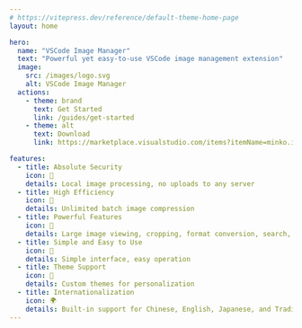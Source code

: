 ```yaml
---
# https://vitepress.dev/reference/default-theme-home-page
layout: home

hero:
  name: "VSCode Image Manager"
  text: "Powerful yet easy-to-use VSCode image management extension"
  image:
    src: /images/logo.svg
    alt: VSCode Image Manager
  actions:
    - theme: brand
      text: Get Started
      link: /guides/get-started
    - theme: alt
      text: Download
      link: https://marketplace.visualstudio.com/items?itemName=minko.image-manager

features:
  - title: Absolute Security
    icon: 🔐
    details: Local image processing, no uploads to any server
  - title: High Efficiency
    icon: 🚀
    details: Unlimited batch image compression
  - title: Powerful Features
    icon: 💪
    details: Large image viewing, cropping, format conversion, search, find similar, filter images
  - title: Simple and Easy to Use
    icon: 🎨
    details: Simple interface, easy operation
  - title: Theme Support
    icon: 🌈
    details: Custom themes for personalization
  - title: Internationalization
    icon: 🌍
    details: Built-in support for Chinese, English, Japanese, and Traditional Chinese
---
```

